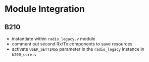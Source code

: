 Module Integration
=====

B210
-----
- instantiate within `radio_legacy.v` module
- comment out second Rx/Tx components to save resources
- activate `USER_SETTINGS` parameter in the `radio_legacy` instance in `b200_core.v`

